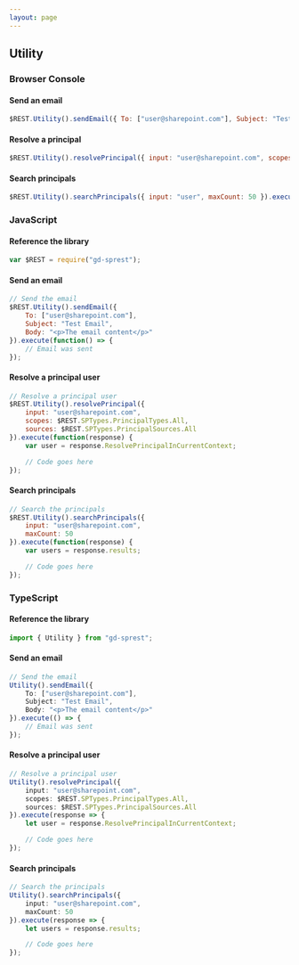 ```yaml
---
layout: page
---
```


## Utility

### Browser Console

#### Send an email

```js
$REST.Utility().sendEmail({ To: ["user@sharepoint.com"], Subject: "Test Email", Body: "<p>The email content</p>" }).executeAndWait();
```

#### Resolve a principal

```js
$REST.Utility().resolvePrincipal({ input: "user@sharepoint.com", scopes: 15, sources: 15 }).executeAndWait();
```

#### Search principals

```js
$REST.Utility().searchPrincipals({ input: "user", maxCount: 50 }).executeAndWait();
```

### JavaScript

#### Reference the library

```js
var $REST = require("gd-sprest");
```

#### Send an email

```js
// Send the email
$REST.Utility().sendEmail({
    To: ["user@sharepoint.com"],
    Subject: "Test Email",
    Body: "<p>The email content</p>"
}).execute(function() => {
    // Email was sent
});
```

#### Resolve a principal user

```js
// Resolve a principal user
$REST.Utility().resolvePrincipal({
    input: "user@sharepoint.com",
    scopes: $REST.SPTypes.PrincipalTypes.All,
    sources: $REST.SPTypes.PrincipalSources.All
}).execute(function(response) {
    var user = response.ResolvePrincipalInCurrentContext;

    // Code goes here
});
```

#### Search principals

```js
// Search the principals
$REST.Utility().searchPrincipals({
    input: "user@sharepoint.com",
    maxCount: 50
}).execute(function(response) {
    var users = response.results;

    // Code goes here
});
```

### TypeScript

#### Reference the library

```ts
import { Utility } from "gd-sprest";
```

#### Send an email

```ts
// Send the email
Utility().sendEmail({
    To: ["user@sharepoint.com"],
    Subject: "Test Email",
    Body: "<p>The email content</p>"
}).execute(() => {
    // Email was sent
});
```

#### Resolve a principal user

```ts
// Resolve a principal user
Utility().resolvePrincipal({
    input: "user@sharepoint.com",
    scopes: $REST.SPTypes.PrincipalTypes.All,
    sources: $REST.SPTypes.PrincipalSources.All
}).execute(response => {
    let user = response.ResolvePrincipalInCurrentContext;

    // Code goes here
});
```

#### Search principals

```ts
// Search the principals
Utility().searchPrincipals({
    input: "user@sharepoint.com",
    maxCount: 50
}).execute(response => {
    let users = response.results;

    // Code goes here
});
```